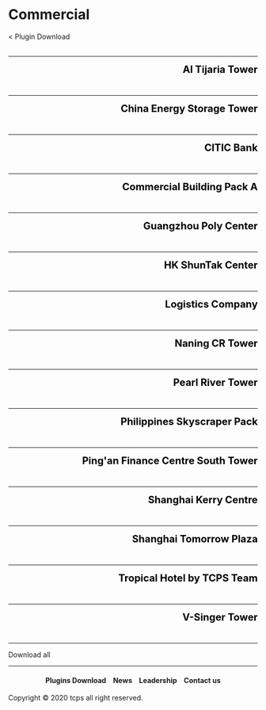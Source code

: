 <style>
h1 {text-align: center;}
h2 {text-align: left;}
h4 {text-align: center;}
h3 {text-align: left;}
p {text-align: center;}
a:link { text-decoration: none;}
a:active { text-decoration: none}
a:hover { text-decoration: none;}
a:visited { text-decoration: none;}
</style>
<style type="text/css">
  #left{
        text-align:left;
  }
  #right{
        text-align:right;
  }
  #title{
        font-size:20px;
        text-align:right;
        font-weight:bold;
  }
  #des{
        font-size:12.5px;
        text-align:right;
  }
</style>
<h1><div id="left">Commercial</div></h1>
<div id="left"><a href="/plugins/download">< Plugin Download</a></div>
<div>&nbsp;</div>
<hr>
<div style="height: 50px">
<div id="title"><a href="/plugins/Al Tijaria Tower by TCPS Team.zip" style="color:black;">Al Tijaria Tower</a></div>
</div>
<hr>
<div style="height: 50px">
<div id="title"><a href="/plugins/China Energy Storage Tower by TCPS Team.zip" style="color:black;">China Energy Storage Tower</a></div>
</div>
<hr>
<div style="height: 50px">
<div id="title"><a href="/plugins/CITIC Bank by TCPS Team.zip" style="color:black;">CITIC Bank</a></div>
</div>
<hr>
<div style="height: 50px">
<div id="title"><a href="/plugins/Commercial Building A.zip" style="color:black;">Commercial Building Pack A</a></div>
</div>
<hr>
<div style="height: 50px">
<div id="title"><a href="/plugins/Guangzhou Poly Center by TCPS Team.zip" style="color:black;">Guangzhou Poly Center</a></div>
</div>
<hr>
<div style="height: 50px">
<div id="title"><a href="/plugins/HK ShunTak Center by TCPS Team.zip" style="color:black;">HK ShunTak Center</a></div>
</div>
<hr>
<div style="height: 50px">
<div id="title"><a href="/plugins/Logistics Company by TCPS Team.zip" style="color:black;">Logistics Company</a></div>
</div>
<hr>
<div style="height: 50px">
<div id="title"><a href="/plugins/Naning CR Tower by TCPS Team.zip" style="color:black;">Naning CR Tower</a></div>
</div>
<hr>
<div style="height: 50px">
<div id="title"><a href="/plugins/Pearl River Tower by TCPS Team.zip" style="color:black;">Pearl River Tower</a></div>
</div>
<hr>
<div style="height: 50px">
<div id="title"><a href="/plugins/Philippines Skyscraper Pack by TCPS Team.zip" style="color:black;">Philippines Skyscraper Pack</a></div>
</div>
<hr>
<div style="height: 50px">
<div id="title"><a href="/plugins/Ping'an Finance Centre South Tower by TCPS Team.zip" style="color:black;">Ping'an Finance Centre South Tower</a></div>
</div>
<hr>
<div style="height: 50px">
<div id="title"><a href="/plugins/Shanghai Kerry Centre by TCPS Team.zip" style="color:black;">Shanghai Kerry Centre</a></div>
</div>
<hr>
<div style="height: 50px">
<div id="title"><a href="/plugins/Shanghai Tomorrow Plaza by TCPS Team.zip" style="color:black;">Shanghai Tomorrow Plaza</a></div>
</div>
<hr>
<div style="height: 50px">
<div id="title"><a href="/plugins/Tropical Hotel by TCPS Team.zip" style="color:black;">Tropical Hotel by TCPS Team</a></div>
</div>
<hr>
<div style="height: 50px">
<div id="title"><a href="/plugins/V-Singer Tower by TCPS Team.zip" style="color:black;">V-Singer Tower</a></div>
</div>
<hr>
<a href="https://ttcps.github.io/plugins/tcps_all-commercial-plugins_20200802.zip" style="text-align: center;">Download all</a>
<hr>
<h4><a href="/plugins/download">Plugins Download</a>&emsp;<a href="/news">News</a>&emsp;<a href="/leadership">Leadership</a>&emsp;<a href="/contact">Contact us</a></h4>
Copyright © 2020 tcps all right reserved.
